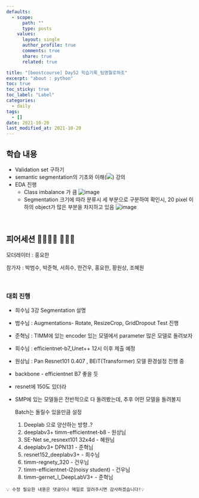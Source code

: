 ```yaml
---
defaults:
  - scope:
      path: ""
      type: posts
    values:
      layout: single
      author_profile: true
      comments: true
      share: true
      related: true

title: "[boostcourse] Day52 학습기록_팀명뭘로하조"
excerpt: "about : python"
toc: true
toc_sticky: true
toc_label: "Label"
categories:
  - daily
tags:
  - []
date: 2021-10-20
last_modified_at: 2021-10-20
---
```


## 학습 내용

- Validation set 구하기
- semantic segmentation의 기초와 이해(<a href="https://hongsusoo.github.io/ai/seg_fcn"><img src="https://img.shields.io/badge/-FCN-red"/></a>) 강의
- EDA 진행 
  - Class imbalance 가 큼
![image](https://user-images.githubusercontent.com/77658029/139706482-87ad383c-86a7-46ac-b375-404b98d7e1de.png)
  - Segmentation 크기에 따라 분류시 세 부분으로 구분하여 확인시, 20 pixel 이하의 object가 많은 부분을 차지하고 있음
![image](https://user-images.githubusercontent.com/77658029/139706966-88aebf9a-1caa-4852-b039-6b051de234ea.png)

<br>

## 피어세션 👨‍👨‍👦‍👦 👨‍👨‍👦

모더레이터 : 홍요한

참가자 : 박범수, 박준혁, 서희수, 한건우, 홍요한, 황원상, 조혜원

<br>

### 대회 진행

- 희수님 3강 Segmentation 설명 
- 범수님 : Augmentations- Rotate, ResizeCrop, GridDropout Test 진행
- 준혁님 : TIMM에 있는 encoder 있는 모델에서 parameter 많은 모델로 돌려보자
- 희수님 : efficientnet-b7_Unet++ 12시 이후 제출 예정
- 원상님 : Pan Resnet101 0.407 , BEiT(Transformer) 모델 환경설정 진행 중
- backbone - efficientnet B7 좋을 듯
- resnet에 150도 있더라
- SMP에 있는 모델들은 전반적으로 다 돌려봤는데,  추후 어떤 모델을 돌려볼지
    
    Batch는 돌릴수 있을만큼 설정
    
    1. Deeplab 으로 양산하는 방향..?
    2. deeplabv3+ timm-efficientnet-b8 - 원상님
    3. SE-Net  se_resnext101 32x4d - 혜원님
    4. deeplabv3+ DPN131 - 준혁님
    5. resnet152_deeplabv3+ - 희수님
    6. timm-regnety_320 - 건우님
    7. timm-efficientnet-l2(noisy student) - 건우님
    8. timm-gernet_l_DeepLabV3+ - 준혁님

```
💡 수정 필요한 내용은 댓글이나 메일로 알려주시면 감사하겠습니다!💡 
```
